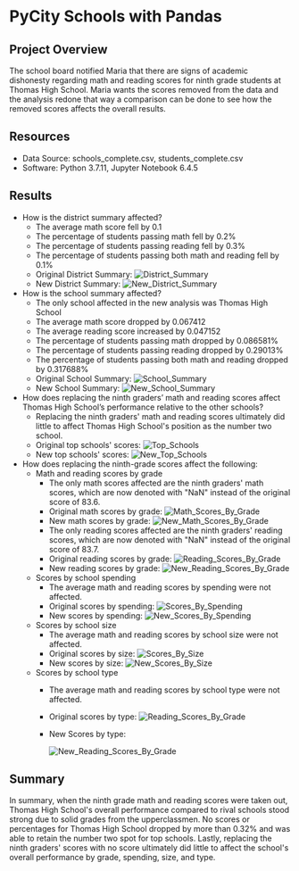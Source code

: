 # PyCity Schools with Pandas

## Project Overview

The school board notified Maria that there are signs of academic dishonesty regarding math and reading scores for ninth grade students at Thomas High School. Maria wants the scores removed from the data and the analysis redone that way a comparison can be done to see how the removed scores affects the overall results.

## Resources

- Data Source: schools_complete.csv, students_complete.csv
- Software: Python 3.7.11, Jupyter Notebook 6.4.5

## Results

- How is the district summary affected?
  - The average math score fell by 0.1
  - The percentage of students passing math fell by 0.2%
  - The percentage of students passing reading fell by 0.3%
  - The percentage of students passing both math and reading fell by 0.1%
  - Original District Summary:
  ![District_Summary](Resources/District_Summary.png)
  - New District Summary:
  ![New_District_Summary](Resources/New_District_Summary.png)
- How is the school summary affected?
  - The only school affected in the new analysis was Thomas High School
  - The average math score dropped by 0.067412
  - The average reading score increased by 0.047152
  - The percentage of students passing math dropped by 0.086581%
  - The percentage of students passing reading dropped by 0.29013%
  - The percentage of students passing both math and reading dropped by 0.317688%
  - Original School Summary:
  ![School_Summary](Resources/School_Summary.png)
  - New School Summary:
  ![New_School_Summary](Resources/New_School_Summary.png)
- How does replacing the ninth graders’ math and reading scores affect Thomas High School’s performance relative to the other schools?
  - Replacing the ninth graders' math and reading scores ultimately did little to affect Thomas High School's position as the number two school.
  - Original top schools' scores:
  ![Top_Schools](Resources/Top_Schools.png)
  - New top schools' scores:
  ![New_Top_Schools](Resources/New_Top_Schools.png)
- How does replacing the ninth-grade scores affect the following:
  - Math and reading scores by grade
    - The only math scores affected are the ninth graders' math scores, which are now denoted with "NaN" instead of the original score of 83.6.
    - Original math scores by grade:
    ![Math_Scores_By_Grade](Resources/Math_Scores_By_Grade.png)
    - New math scores by grade:
    ![New_Math_Scores_By_Grade](Resources/New_Math_Scores_By_Grade.png)
    - The only reading scores affected are the ninth graders' reading scores, which are now denoted with "NaN" instead of the original score of 83.7.
    - Original reading scores by grade:
    ![Reading_Scores_By_Grade](Resources/Reading_Scores_By_Grade.png)
    - New reading scores by grade:
    ![New_Reading_Scores_By_Grade](Resources/New_Reading_Scores_By_Grade.png)
  - Scores by school spending
    - The average math and reading scores by spending were not affected.
    - Original scores by spending:
    ![Scores_By_Spending](Resources/Scores_By_Spending.png)
    - New scores by spending:
    ![New_Scores_By_Spending](Resources/New_Scores_By_Spending.png)
  - Scores by school size
    - The average math and reading scores by school size were not affected.
    - Original scores by size:
    ![Scores_By_Size](Resources/Scores_By_Size.png)
    - New scores by size:
    ![New_Scores_By_Size](Resources/New_Scores_By_Size.png)
  - Scores by school type
    - The average math and reading scores by school type were not affected.
    - Original scores by type:
    ![Reading_Scores_By_Grade](Resources/Reading_Scores_By_Grade.png)
    - New Scores by type:
    
      ![New_Reading_Scores_By_Grade](Resources/New_Reading_Scores_By_Grade.png)

## Summary

In summary, when the ninth grade math and reading scores were taken out, Thomas High School's overall performance compared to rival schools stood strong due to solid grades from the upperclassmen. No scores or percentages for Thomas High School dropped by more than 0.32% and was able to retain the number two spot for top schools. Lastly, replacing the ninth graders' scores with no score ultimately did little to affect the school's overall performance by grade, spending, size, and type.
